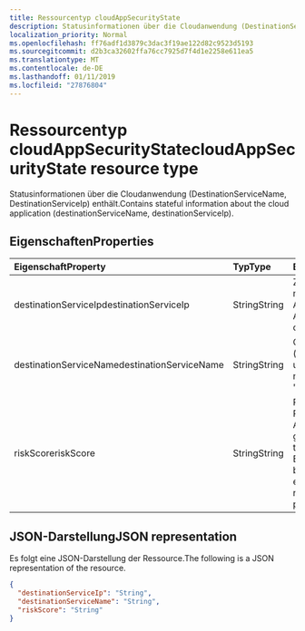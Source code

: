 ```yaml
---
title: Ressourcentyp cloudAppSecurityState
description: Statusinformationen über die Cloudanwendung (DestinationServiceName, DestinationServiceIp) enthält.
localization_priority: Normal
ms.openlocfilehash: ff76adf1d3879c3dac3f19ae122d82c9523d5193
ms.sourcegitcommit: d2b3ca32602ffa76cc7925d7f4d1e2258e611ea5
ms.translationtype: MT
ms.contentlocale: de-DE
ms.lasthandoff: 01/11/2019
ms.locfileid: "27876804"
---
```

# <a name="cloudappsecuritystate-resource-type"></a><span data-ttu-id="529a1-103">Ressourcentyp cloudAppSecurityState</span><span class="sxs-lookup"><span data-stu-id="529a1-103">cloudAppSecurityState resource type</span></span>

<span data-ttu-id="529a1-104">Statusinformationen über die Cloudanwendung (DestinationServiceName, DestinationServiceIp) enthält.</span><span class="sxs-lookup"><span data-stu-id="529a1-104">Contains stateful information about the cloud application (destinationServiceName, destinationServiceIp).</span></span>

## <a name="properties"></a><span data-ttu-id="529a1-105">Eigenschaften</span><span class="sxs-lookup"><span data-stu-id="529a1-105">Properties</span></span>

| <span data-ttu-id="529a1-106">Eigenschaft</span><span class="sxs-lookup"><span data-stu-id="529a1-106">Property</span></span>     | <span data-ttu-id="529a1-107">Typ</span><span class="sxs-lookup"><span data-stu-id="529a1-107">Type</span></span>        | <span data-ttu-id="529a1-108">Beschreibung</span><span class="sxs-lookup"><span data-stu-id="529a1-108">Description</span></span> |
|:-------------|:------------|:------------|
|<span data-ttu-id="529a1-109">destinationServiceIp</span><span class="sxs-lookup"><span data-stu-id="529a1-109">destinationServiceIp</span></span>|<span data-ttu-id="529a1-110">String</span><span class="sxs-lookup"><span data-stu-id="529a1-110">String</span></span>|<span data-ttu-id="529a1-111">Ziel-IP-Adresse der Verbindung mit der Cloud Anwendungsdienst.</span><span class="sxs-lookup"><span data-stu-id="529a1-111">Destination IP Address of the connection to the cloud application/service.</span></span>|
|<span data-ttu-id="529a1-112">destinationServiceName</span><span class="sxs-lookup"><span data-stu-id="529a1-112">destinationServiceName</span></span>|<span data-ttu-id="529a1-113">String</span><span class="sxs-lookup"><span data-stu-id="529a1-113">String</span></span>|<span data-ttu-id="529a1-114">Cloud-Anwendungsdienst/Name (zum Beispiel "Vertrieb", "Ablage" usw.).</span><span class="sxs-lookup"><span data-stu-id="529a1-114">Cloud application/service name (for example "Salesforce", "DropBox", etc.).</span></span>|
|<span data-ttu-id="529a1-115">riskScore</span><span class="sxs-lookup"><span data-stu-id="529a1-115">riskScore</span></span>|<span data-ttu-id="529a1-116">String</span><span class="sxs-lookup"><span data-stu-id="529a1-116">String</span></span>|<span data-ttu-id="529a1-117">Provider-generiert/berechnet Risiko Score von der Anwendung/Clouddienst.</span><span class="sxs-lookup"><span data-stu-id="529a1-117">Provider-generated/calculated risk score of the Cloud Application/Service.</span></span> <span data-ttu-id="529a1-118">Empfohlene Wertebereich von 0 bis 1, die den Prozentsatz entspricht.</span><span class="sxs-lookup"><span data-stu-id="529a1-118">Recommended value range of 0-1, which equates to a percentage.</span></span>|

## <a name="json-representation"></a><span data-ttu-id="529a1-119">JSON-Darstellung</span><span class="sxs-lookup"><span data-stu-id="529a1-119">JSON representation</span></span>

<span data-ttu-id="529a1-120">Es folgt eine JSON-Darstellung der Ressource.</span><span class="sxs-lookup"><span data-stu-id="529a1-120">The following is a JSON representation of the resource.</span></span>

<!-- {
  "blockType": "resource",
  "optionalProperties": [

  ],
  "@odata.type": "microsoft.graph.cloudAppSecurityState"
}-->

```json
{
  "destinationServiceIp": "String",
  "destinationServiceName": "String",
  "riskScore": "String"
}

```

<!-- uuid: 8fcb5dbc-d5aa-4681-8e31-b001d5168d79
2015-10-25 14:57:30 UTC -->
<!-- {
  "type": "#page.annotation",
  "description": "cloudAppSecurityState resource",
  "keywords": "",
  "section": "documentation",
  "tocPath": ""
}-->
